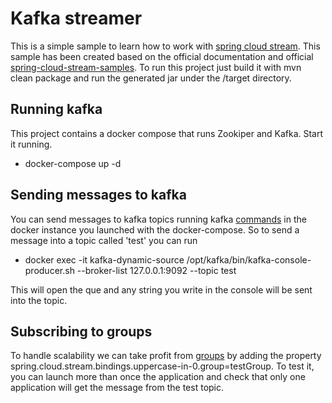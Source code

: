 # Kafka streamer
This is a simple sample to learn how to work with [spring cloud stream](https://cloud.spring.io/spring-cloud-static/spring-cloud-stream/3.0.1.RELEASE/reference/html/spring-cloud-stream.html#spring-cloud-stream-reference). This sample has been created based on the official 
documentation and official [spring-cloud-stream-samples](https://github.com/spring-cloud/spring-cloud-stream-samples). To run this project just build it with mvn clean package and run 
the generated jar under the /target directory. 

## Running kafka
This project contains a docker compose that runs Zookiper and Kafka. Start it running. 

- docker-compose up -d

## Sending messages to kafka
You can send messages to kafka topics running kafka [commands](https://kafka.apache.org/quickstart) in the docker instance you launched with the docker-compose. 
So to send a message into a topic called 'test' you can run 

-  docker exec -it kafka-dynamic-source /opt/kafka/bin/kafka-console-producer.sh --broker-list 127.0.0.1:9092 --topic test

This will open the que and any string you write in the console will be sent into the topic. 

## Subscribing to groups
To handle scalability we can take profit from [groups](https://cloud.spring.io/spring-cloud-static/spring-cloud-stream/3.0.1.RELEASE/reference/html/spring-cloud-stream.html#consumer-groups)
by adding the property spring.cloud.stream.bindings.uppercase-in-0.group=testGroup. To test it, you can launch more than 
once the application and check that only one application will get the message from the test topic.

